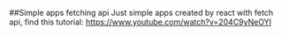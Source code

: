 ##Simple apps fetching api
Just simple apps created by react with fetch api, find this tutorial: https://www.youtube.com/watch?v=204C9yNeOYI